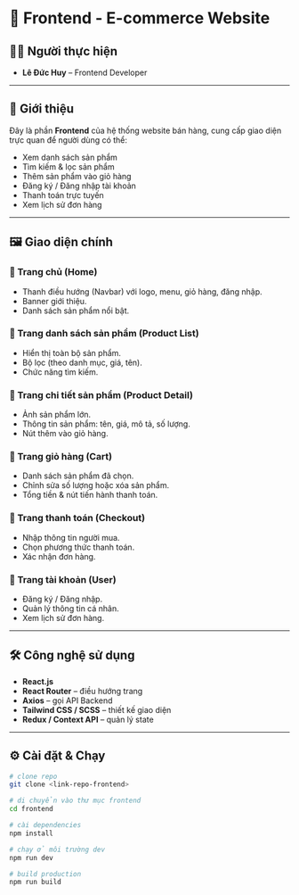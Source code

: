 # 🛒 Frontend - E-commerce Website

## 👨‍💻 Người thực hiện
- **Lê Đức Huy** – Frontend Developer  

---

## 📌 Giới thiệu
Đây là phần **Frontend** của hệ thống website bán hàng, cung cấp giao diện trực quan để người dùng có thể:  
- Xem danh sách sản phẩm  
- Tìm kiếm & lọc sản phẩm  
- Thêm sản phẩm vào giỏ hàng  
- Đăng ký / Đăng nhập tài khoản  
- Thanh toán trực tuyến  
- Xem lịch sử đơn hàng  

---

## 🖼️ Giao diện chính

### 🔹 Trang chủ (Home)
- Thanh điều hướng (Navbar) với logo, menu, giỏ hàng, đăng nhập.  
- Banner giới thiệu.  
- Danh sách sản phẩm nổi bật.  

### 🔹 Trang danh sách sản phẩm (Product List)
- Hiển thị toàn bộ sản phẩm.  
- Bộ lọc (theo danh mục, giá, tên).  
- Chức năng tìm kiếm.  

### 🔹 Trang chi tiết sản phẩm (Product Detail)
- Ảnh sản phẩm lớn.  
- Thông tin sản phẩm: tên, giá, mô tả, số lượng.  
- Nút thêm vào giỏ hàng.  

### 🔹 Trang giỏ hàng (Cart)
- Danh sách sản phẩm đã chọn.  
- Chỉnh sửa số lượng hoặc xóa sản phẩm.  
- Tổng tiền & nút tiến hành thanh toán.  

### 🔹 Trang thanh toán (Checkout)
- Nhập thông tin người mua.  
- Chọn phương thức thanh toán.  
- Xác nhận đơn hàng.  

### 🔹 Trang tài khoản (User)
- Đăng ký / Đăng nhập.  
- Quản lý thông tin cá nhân.  
- Xem lịch sử đơn hàng.  

---

## 🛠️ Công nghệ sử dụng
- **React.js**  
- **React Router** – điều hướng trang  
- **Axios** – gọi API Backend  
- **Tailwind CSS / SCSS** – thiết kế giao diện  
- **Redux / Context API** – quản lý state  

---

## ⚙️ Cài đặt & Chạy
```bash
# clone repo
git clone <link-repo-frontend>

# di chuyển vào thư mục frontend
cd frontend

# cài dependencies
npm install

# chạy ở môi trường dev
npm run dev

# build production
npm run build

